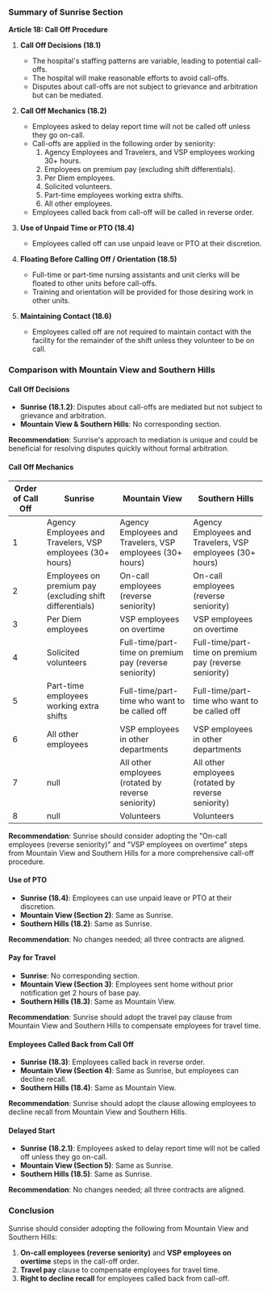 ### Summary of Sunrise Section

**Article 18: Call Off Procedure**

1. **Call Off Decisions (18.1)**
   - The hospital's staffing patterns are variable, leading to potential call-offs.
   - The hospital will make reasonable efforts to avoid call-offs.
   - Disputes about call-offs are not subject to grievance and arbitration but can be mediated.

2. **Call Off Mechanics (18.2)**
   - Employees asked to delay report time will not be called off unless they go on-call.
   - Call-offs are applied in the following order by seniority:
     1. Agency Employees and Travelers, and VSP employees working 30+ hours.
     2. Employees on premium pay (excluding shift differentials).
     3. Per Diem employees.
     4. Solicited volunteers.
     5. Part-time employees working extra shifts.
     6. All other employees.
   - Employees called back from call-off will be called in reverse order.

3. **Use of Unpaid Time or PTO (18.4)**
   - Employees called off can use unpaid leave or PTO at their discretion.

4. **Floating Before Calling Off / Orientation (18.5)**
   - Full-time or part-time nursing assistants and unit clerks will be floated to other units before call-offs.
   - Training and orientation will be provided for those desiring work in other units.

5. **Maintaining Contact (18.6)**
   - Employees called off are not required to maintain contact with the facility for the remainder of the shift unless they volunteer to be on call.

### Comparison with Mountain View and Southern Hills

#### Call Off Decisions

- **Sunrise (18.1.2)**: Disputes about call-offs are mediated but not subject to grievance and arbitration.
- **Mountain View & Southern Hills**: No corresponding section.

**Recommendation**: Sunrise's approach to mediation is unique and could be beneficial for resolving disputes quickly without formal arbitration.

#### Call Off Mechanics

| Order of Call Off | Sunrise | Mountain View | Southern Hills |
|-------------------|---------|---------------|----------------|
| 1                 | Agency Employees and Travelers, VSP employees (30+ hours) | Agency Employees and Travelers, VSP employees (30+ hours) | Agency Employees and Travelers, VSP employees (30+ hours) |
| 2                 | Employees on premium pay (excluding shift differentials) | On-call employees (reverse seniority) | On-call employees (reverse seniority) |
| 3                 | Per Diem employees | VSP employees on overtime | VSP employees on overtime |
| 4                 | Solicited volunteers | Full-time/part-time on premium pay (reverse seniority) | Full-time/part-time on premium pay (reverse seniority) |
| 5                 | Part-time employees working extra shifts | Full-time/part-time who want to be called off | Full-time/part-time who want to be called off |
| 6                 | All other employees | VSP employees in other departments | VSP employees in other departments |
| 7                 | null | All other employees (rotated by reverse seniority) | All other employees (rotated by reverse seniority) |
| 8                 | null | Volunteers | Volunteers |

**Recommendation**: Sunrise should consider adopting the "On-call employees (reverse seniority)" and "VSP employees on overtime" steps from Mountain View and Southern Hills for a more comprehensive call-off procedure.

#### Use of PTO

- **Sunrise (18.4)**: Employees can use unpaid leave or PTO at their discretion.
- **Mountain View (Section 2)**: Same as Sunrise.
- **Southern Hills (18.2)**: Same as Sunrise.

**Recommendation**: No changes needed; all three contracts are aligned.

#### Pay for Travel

- **Sunrise**: No corresponding section.
- **Mountain View (Section 3)**: Employees sent home without prior notification get 2 hours of base pay.
- **Southern Hills (18.3)**: Same as Mountain View.

**Recommendation**: Sunrise should adopt the travel pay clause from Mountain View and Southern Hills to compensate employees for travel time.

#### Employees Called Back from Call Off

- **Sunrise (18.3)**: Employees called back in reverse order.
- **Mountain View (Section 4)**: Same as Sunrise, but employees can decline recall.
- **Southern Hills (18.4)**: Same as Mountain View.

**Recommendation**: Sunrise should adopt the clause allowing employees to decline recall from Mountain View and Southern Hills.

#### Delayed Start

- **Sunrise (18.2.1)**: Employees asked to delay report time will not be called off unless they go on-call.
- **Mountain View (Section 5)**: Same as Sunrise.
- **Southern Hills (18.5)**: Same as Sunrise.

**Recommendation**: No changes needed; all three contracts are aligned.

### Conclusion

Sunrise should consider adopting the following from Mountain View and Southern Hills:
1. **On-call employees (reverse seniority)** and **VSP employees on overtime** steps in the call-off order.
2. **Travel pay** clause to compensate employees for travel time.
3. **Right to decline recall** for employees called back from call-off.